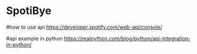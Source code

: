 # SpotiBye

#how to use api
https://developer.spotify.com/web-api/console/

#api example in python
https://realpython.com/blog/python/api-integration-in-python/
